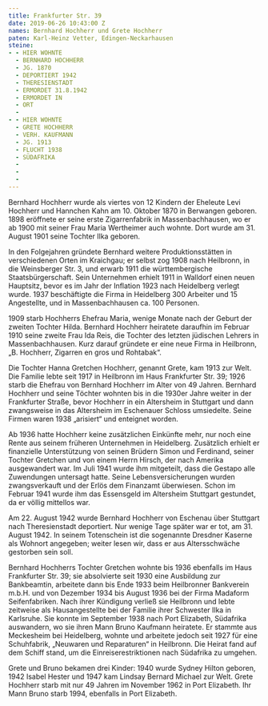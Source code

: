 ```yaml
---
title: Frankfurter Str. 39
date: 2019-06-26 10:43:00 Z
names: Bernhard Hochherr und Grete Hochherr
paten: Karl-Heinz Vetter, Edingen-Neckarhausen
steine:
- - HIER WOHNTE
  - BERNHARD HOCHHERR
  - JG. 1870
  - DEPORTIERT 1942
  - THERESIENSTADT
  - ERMORDET 31.8.1942
  - ERMORDET IN
  - ORT
  - 
- - HIER WOHNTE
  - GRETE HOCHHERR
  - VERH. KAUFMANN
  - JG. 1913
  - FLUCHT 1938
  - SÜDAFRIKA
  - 
  - 
  - 
---
```


Bernhard Hochherr wurde als viertes von 12 Kindern der Eheleute Levi Hochherr und Hannchen Kahn am 10. Oktober 1870 in Berwangen geboren. 1898 eröffnete er seine erste Zigarrenfabrik in Massenbachhausen, wo er ab 1900 mit seiner Frau Maria Wertheimer auch wohnte. Dort wurde am 31. August 1901 seine Tochter Ilka geboren.

In den Folgejahren gründete Bernhard weitere Produktionsstätten in verschiedenen Orten im Kraichgau; er selbst zog 1908 nach Heilbronn, in die Weinsberger Str. 3, und erwarb 1911 die württembergische Staatsbürgerschaft. Sein Unternehmen erhielt 1911 in Walldorf einen neuen Hauptsitz, bevor es im Jahr der Inflation 1923 nach Heidelberg verlegt wurde. 1937 beschäftigte die Firma in Heidelberg 300 Arbeiter und 15 Angestellte, und in Massenbachhausen ca. 100 Personen.

1909 starb Hochherrs Ehefrau Maria, wenige Monate nach der Geburt der zweiten Tochter Hilda. Bernhard Hochherr heiratete daraufhin im Februar 1910 seine zweite Frau Ida Reis, die Tochter des letzten jüdischen Lehrers in Massenbachhausen. Kurz darauf gründete er eine neue Firma in Heilbronn, „B. Hochherr, Zigarren en gros und Rohtabak“.

Die Tochter Hanna Gretchen Hochherr, genannt Grete, kam 1913 zur Welt. Die Familie lebte seit 1917 in Heilbronn im Haus Frankfurter Str. 39; 1926 starb die Ehefrau von Bernhard Hochherr im Alter von 49 Jahren. Bernhard Hochherr und seine Töchter wohnten bis in die 1930er Jahre weiter in der Frankfurter Straße, bevor Hochherr in ein Altersheim in Stuttgart und dann zwangsweise in das Altersheim im Eschenauer Schloss umsiedelte. Seine Firmen waren 1938 „arisiert“ und enteignet worden.

Ab 1936 hatte Hochherr keine zusätzlichen Einkünfte mehr, nur noch eine Rente aus seinem früheren Unternehmen in Heidelberg. Zusätzlich erhielt er finanzielle Unterstützung von seinen Brüdern Simon und Ferdinand, seiner Tochter Gretchen und von einem Herrn Hirsch, der nach Amerika ausgewandert war. Im Juli 1941 wurde ihm mitgeteilt, dass die Gestapo alle Zuwendungen untersagt hatte. Seine Lebensversicherungen wurden zwangsverkauft und der Erlös dem Finanzamt überwiesen. Schon im Februar 1941 wurde ihm das Essensgeld im Altersheim Stuttgart gestundet, da er völlig mittellos war.

Am 22. August 1942 wurde Bernhard Hochherr von Eschenau über Stuttgart nach Theresienstadt deportiert. Nur wenige Tage später war er tot, am 31. August 1942. In seinem Totenschein ist die sogenannte Dresdner Kaserne als Wohnort angegeben; weiter lesen wir, dass er aus Altersschwäche gestorben sein soll.

Bernhard Hochherrs Tochter Gretchen wohnte bis 1936 ebenfalls im Haus Frankfurter Str. 39; sie absolvierte seit 1930 eine Ausbildung zur Bankbeamtin, arbeitete dann bis Ende 1933 beim Heilbronner Bankverein m.b.H. und von Dezember 1934 bis August 1936 bei der Firma Madaform Seifenfabriken. Nach ihrer Kündigung verließ sie Heilbronn und lebte zeitweise als Hausangestellte bei der Familie ihrer Schwester Ilka in Karlsruhe. Sie konnte im September 1938 nach Port Elizabeth, Südafrika auswandern, wo sie ihren Mann Bruno Kaufmann heiratete. Er stammte aus Meckesheim bei Heidelberg, wohnte und arbeitete jedoch seit 1927 für eine Schuhfabrik, „Neuwaren und Reparaturen“ in Heilbronn. Die Heirat fand auf dem Schiff stand, um die Einreiserestriktionen nach Südafrika zu umgehen.

Grete und Bruno bekamen drei Kinder: 1940 wurde Sydney Hilton geboren, 1942 Isabel Hester und 1947 kam Lindsay Bernard Michael zur Welt. Grete Hochherr starb mit nur 49 Jahren im November 1962 in Port Elizabeth. Ihr Mann Bruno starb 1994, ebenfalls in Port Elizabeth.